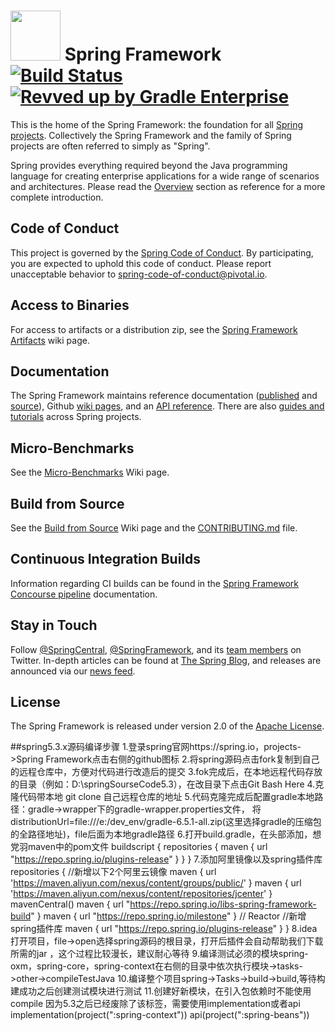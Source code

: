 # <img src="src/docs/spring-framework.png" width="80" height="80"> Spring Framework [![Build Status](https://ci.spring.io/api/v1/teams/spring-framework/pipelines/spring-framework-5.3.x/jobs/build/badge)](https://ci.spring.io/teams/spring-framework/pipelines/spring-framework-5.3.x?groups=Build") [![Revved up by Gradle Enterprise](https://img.shields.io/badge/Revved%20up%20by-Gradle%20Enterprise-06A0CE?logo=Gradle&labelColor=02303A)](https://ge.spring.io/scans?search.rootProjectNames=spring)

This is the home of the Spring Framework: the foundation for all [Spring projects](https://spring.io/projects). Collectively the Spring Framework and the family of Spring projects are often referred to simply as "Spring". 

Spring provides everything required beyond the Java programming language for creating enterprise applications for a wide range of scenarios and architectures. Please read the [Overview](https://docs.spring.io/spring/docs/current/spring-framework-reference/overview.html#spring-introduction) section as reference for a more complete introduction.

## Code of Conduct

This project is governed by the [Spring Code of Conduct](CODE_OF_CONDUCT.adoc). By participating, you are expected to uphold this code of conduct. Please report unacceptable behavior to spring-code-of-conduct@pivotal.io.

## Access to Binaries

For access to artifacts or a distribution zip, see the [Spring Framework Artifacts](https://github.com/spring-projects/spring-framework/wiki/Spring-Framework-Artifacts) wiki page.

## Documentation

The Spring Framework maintains reference documentation ([published](https://docs.spring.io/spring-framework/docs/current/spring-framework-reference/) and [source](src/docs/asciidoc)), Github [wiki pages](https://github.com/spring-projects/spring-framework/wiki), and an
[API reference](https://docs.spring.io/spring-framework/docs/current/javadoc-api/). There are also [guides and tutorials](https://spring.io/guides) across Spring projects.

## Micro-Benchmarks

See the [Micro-Benchmarks](https://github.com/spring-projects/spring-framework/wiki/Micro-Benchmarks) Wiki page.

## Build from Source

See the [Build from Source](https://github.com/spring-projects/spring-framework/wiki/Build-from-Source) Wiki page and the [CONTRIBUTING.md](CONTRIBUTING.md) file.

## Continuous Integration Builds

Information regarding CI builds can be found in the [Spring Framework Concourse pipeline](ci/README.adoc) documentation.

## Stay in Touch

Follow [@SpringCentral](https://twitter.com/springcentral), [@SpringFramework](https://twitter.com/springframework), and its [team members](https://twitter.com/springframework/lists/team/members) on Twitter. In-depth articles can be found at [The Spring Blog](https://spring.io/blog/), and releases are announced via our [news feed](https://spring.io/blog/category/news).

## License

The Spring Framework is released under version 2.0 of the [Apache License](https://www.apache.org/licenses/LICENSE-2.0).

##spring5.3.x源码编译步骤
1.登录spring官网https://spring.io，projects->Spring Framework点击右侧的github图标
2.将spring源码点击fork复制到自己的远程仓库中，方便对代码进行改造后的提交
3.fok完成后，在本地远程代码存放的目录（例如：D:\springSourseCode5.3），在改目录下点击Git Bash Here
4.克隆代码带本地 git clone 自己远程仓库的地址
5.代码克隆完成后配置gradle本地路径：gradle->wrapper下的gradle-wrapper.properties文件，
将distributionUrl=file:///e:/dev_env/gradle-6.5.1-all.zip(这里选择gradle的压缩包的全路径地址)，file后面为本地gradle路径
6.打开build.gradle，在头部添加，想党羽maven中的pom文件
buildscript {
	repositories {
		maven { url "https://repo.spring.io/plugins-release" }
	}
}
7.添加阿里镜像以及spring插件库
repositories {
			//新增以下2个阿里云镜像
			maven { url 'https://maven.aliyun.com/nexus/content/groups/public/' }
			maven { url 'https://maven.aliyun.com/nexus/content/repositories/jcenter' }
			mavenCentral()
			maven { url "https://repo.spring.io/libs-spring-framework-build" }
			maven { url "https://repo.spring.io/milestone" } // Reactor
			//新增spring插件库
			maven { url "https://repo.spring.io/plugins-release" }
}
8.idea打开项目，file->open选择spring源码的根目录，打开后插件会自动帮助我们下载所需的jar ，这个过程比较漫长，建议耐心等待
9.编译测试必须的模块spring-oxm，spring-core，spring-context在右侧的目录中依次执行模块->tasks->other->compileTestJava
10.编译整个项目spring->Tasks->build->build,等待构建成功之后创建测试模块进行测试
11.创建好新模块，在引入包依赖时不能使用compile 因为5.3之后已经废除了该标签，需要使用implementation或者api
implementation(project(":spring-context"))
api(project(":spring-beans"))


